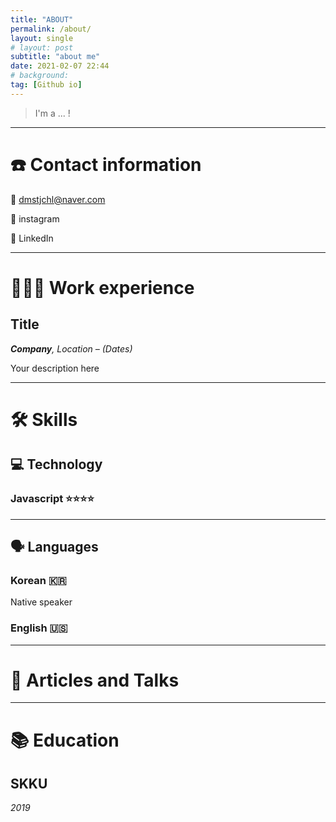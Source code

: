 ```yaml
---
title: "ABOUT"
permalink: /about/
layout: single
# layout: post
subtitle: "about me"
date: 2021-02-07 22:44
# background: 
tag: [Github io]
---
```


> I'm a ... !

---

# ☎️ Contact information

📧  dmstjchl@naver.com

🔖  instagram 

🔗 LinkedIn

---

# **👩🏻‍💻** Work experience

## Title

***Company**, Location – (Dates)*

Your description here

---

# 🛠 Skills

## 💻 Technology

### Javascript ⭐️⭐️⭐️⭐️

<!-- My "native" programming language, I've worked with it for over 6 years. I've used it in the front-end with React and Redux, in the back-end for APIs with Node, Express and Hapi.js and for testing automation using Mocha and later on, Jest. -->

---

## 🗣 Languages

### Korean 🇰🇷

Native speaker

### English 🇺🇸

---

# 📜 Articles and Talks

---

# 📚 Education

## SKKU

*2019*